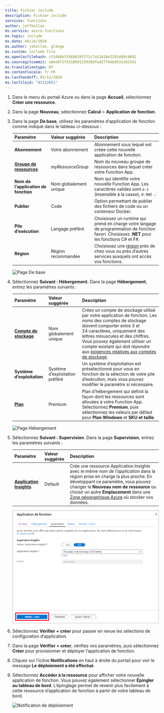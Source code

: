 ```yaml
---
title: Fichier include
description: Fichier include
services: functions
author: jeffhollan
ms.service: azure-functions
ms.topic: include
ms.date: 04/24/2020
ms.author: jehollan, glenga
ms.custom: include file
ms.openlocfilehash: c53486bf3368039f172c7a13420e2291dd9c9892
ms.sourcegitcommit: a8ee9717531050115916dfe427f84bd531a92341
ms.translationtype: HT
ms.contentlocale: fr-FR
ms.lasthandoff: 05/12/2020
ms.locfileid: "83122651"
---
```

1. Dans le menu du portail Azure ou dans la page **Accueil**, sélectionnez **Créer une ressource**.

1. Dans la page **Nouveau**, sélectionnez **Calcul** > **Application de fonction**.

1. Dans la page **De base**, utilisez les paramètres d’application de fonction comme indiqué dans le tableau ci-dessous :

    | Paramètre      | Valeur suggérée  | Description |
    | ------------ | ---------------- | ----------- |
    | **Abonnement** | Votre abonnement | Abonnement sous lequel est créée cette nouvelle application de fonction. |
    | **[Groupe de ressources](../articles/azure-resource-manager/management/overview.md)** |  *myResourceGroup* | Nom du nouveau groupe de ressources dans lequel créer votre Function App. |
    | **Nom de l’application de fonction** | Nom globalement unique | Nom qui identifie votre nouvelle Function App. Les caractères valides sont `a-z` (insensible à la casse), `0-9`et `-`.  |
    |**Publier**| Code | Option permettant de publier des fichiers de code ou un conteneur Docker. |
    | **Pile d’exécution** | Langage préféré | Choisissez un runtime qui prend en charge votre langage de programmation de fonction favori. Choisissez **.NET** pour les fonctions C# et F#. |
    |**Région**| Région recommandée | Choisissez une [région](https://azure.microsoft.com/regions/) près de chez vous ou près d’autres services auxquels ont accès vos fonctions. |

    ![Page De base](./media/functions-premium-create/function-app-create-basics.png)

1. Sélectionnez **Suivant : Hébergement**. Dans la page **Hébergement**, entrez les paramètres suivants :

    | Paramètre      | Valeur suggérée  | Description |
    | ------------ | ---------------- | ----------- |
    | **[Compte de stockage](../articles/storage/common/storage-account-create.md)** |  Nom globalement unique |  Créez un compte de stockage utilisé par votre application de fonction. Les noms des comptes de stockage doivent comporter entre 3 et 24 caractères, uniquement des lettres minuscules et des chiffres. Vous pouvez également utiliser un compte existant qui doit répondre aux [exigences relatives aux comptes de stockage](../articles/azure-functions/functions-scale.md#storage-account-requirements). |
    |**Système d’exploitation**| Système d’exploitation préféré | Un système d’exploitation est présélectionné pour vous en fonction de la sélection de votre pile d’exécution, mais vous pouvez modifier le paramètre si nécessaire. |
    | **[Plan](../articles/azure-functions/functions-scale.md)** | Premium | Plan d’hébergement qui définit la façon dont les ressources sont allouées à votre Function App. Sélectionnez **Premium**, puis sélectionnez les valeurs par défaut pour **Plan Windows** et **SKU et taille**. |

    ![Page Hébergement](./media/functions-premium-create/function-app-premium-create-hosting.png)

1. Sélectionnez **Suivant : Supervision**. Dans la page **Supervision**, entrez les paramètres suivants :

    | Paramètre      | Valeur suggérée  | Description |
    | ------------ | ---------------- | ----------- |
    | **[Application Insights](../articles/azure-functions/functions-monitoring.md)** | Default | Crée une ressource Application Insights avec le même *nom de l’application* dans la région prise en charge la plus proche. En développant ce paramètre, vous pouvez changer le **Nouveau nom de ressource** ou choisir un autre **Emplacement** dans une [Zone géographique Azure](https://azure.microsoft.com/global-infrastructure/geographies/) où stocker vos données. |

    ![Page Surveillance](./media/functions-create-function-app-portal/function-app-create-monitoring.png)

1. Sélectionnez **Vérifier + créer** pour passer en revue les sélections de configuration d’application.

1. Dans la page **Vérifier + créer**, vérifiez vos paramètres, puis sélectionnez **Créer** pour provisionner et déployer l’application de fonction.

1. Cliquez sur l’icône **Notifications** en haut à droite du portail pour voir le message **Le déploiement a été effectué**.

1. Sélectionnez **Accéder à la ressource** pour afficher votre nouvelle application de fonction. Vous pouvez également sélectionner **Épingler au tableau de bord**. L’épinglage permet de revenir plus facilement à cette ressource d’application de fonction à partir de votre tableau de bord.

    ![Notification de déploiement](./media/functions-premium-create/function-app-create-notification2.png)